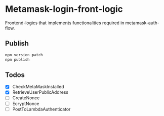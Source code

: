 # Metamask-login-front-logic

Frontend-logics that implements functionalities required in metamask-auth-flow.

## Publish
```bash
npm version patch
npm publish
```

## Todos
- [x] CheckMetaMaskInstalled
- [x] RetrieveUserPublicAddress
- [ ] CreateNonce
- [ ] EcryptNonce
- [ ] PostToLambdaAuthenticator